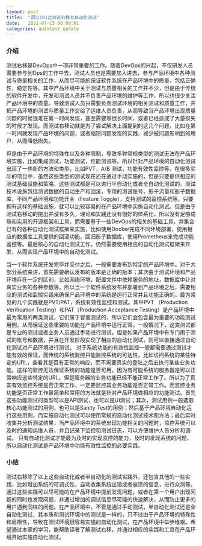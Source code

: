 ```yaml
---
layout: post
title:  "洞见101之测试右移与自动化测试"
date:   2021-07-15 00:00:01
categories: autotest update
---
```


### 介绍

测试右移是DevOps中一项非常重要的工作。随着DevOps的兴起，不仅研发人员需要参与到Ops的工作中去，测试人员也是需要加入进去，参与产品环境中各种测试与质量相关的工作，从而尽可能的保证软件系统在产品环境中的质量，包括正确性，稳定性等。其中产品环境中关于测试与质量相关的工作并不少，但是由于传统的软件开发中，开发和测试人员并不负责产品环境的维护等工作，所以也很少关注产品环境中的质量。导致测试人员只需要负责测试环境的相关测试和质量工作，并把产品环境的测试与质量工作交给了运维人员负责，从而导致当产品环境出现质量问题的时候很难在第一时间发现，甚至需要等很长时间，或者已经造成了大量损失的时候才发现。而测试右移动就是为了尝试解决上面提到的这几个问题，比如在第一时间就发现产品环境的问题，或者缩短问题发现的实践，减少被问题影响到的用户，从而降低损失。

但是由于产品环境的特殊性以及各种限制，导致多种常规类型的测试无法在产品环境实施，比如集成测试，功能测试，性能测试等。所以针对产品环境的自动化测试出现了一些新的方法和类型，比如PVT，A/B 测试，功能有效性监控等。在很多实际的项目中，虽然这些类型的测试现在还在通过手动实施的，但是只要提供相应的测试基础设施和策略，这些测试都是可以进行半自动化或者全自动化测试的。测试技术设施包括测试数据的自动生产和回滚，专用的测试账号，影子流量和影子数据库，不同产品环境和功能开关（Feature Toggle），支持测试的监控系统等。只要拥有这样的基础设施，就可以比较容易的在产品环境中实施自动化测试。但是由于测试右移动的提出并没有多久，理论和实践还没有很好的体系化，所以没有足够成熟和实用的开源框架和工具，而需要基于一些DevOps的相关的基础工具，并集合已有的各种自动化测试框架来实施，比如使用Docker完成不同环境部署，使用相应的数据库工具提供的回滚功能，回归影子数据库，使用Prometheus来完成功能监控等。最后核心的自动化测试工作，仍然需要使用相应的自动化测试框架来开发，从而实现产品环境中的自动化测试。

当一个软件系统开发完毕并交付之后，一般需要发布到特定的产品环境中。对于大部分系统来讲，首先需要确认发布的版本是正确的版本；其次由于测试环境和产品环境存在一定的区别，比如网络环境，配置文件中依赖服务的地址，数据库中针对真实业务的各种参数等。所以当一个软件系统发布并部署到产品环境之后，需要相应的测试和监控实践来确保产品环境中的系统是运行正常并且功能正确的。最为常见的几个实践就是PVT/PAT，系统有效性监控和测试。其中PVT （Production Verification Testing）和PAT（Production Acceptance Testing）是产品环境中最为常用的两类测试，它们属于冒烟测试的，所以它们会包含最为重要的功能测试用例，从而保证这些重要的功能在产品环境中运行正常。一般情况下，这类测试都是专业的测试或者业务人员通过手动进行测试，但是如果产品环境中有专门用于测试的账号和数据，并且在开发阶段实现了相应的自动化测试，则可以直接通过自动化测试对产品环境进行测试。
对于系统功能的有效性监控一般都需要通过测试才能有效的保证，而传统的系统监控只能监控系统的可达性，比如访问系统的某些特定的URL，查看其是否有正常的响应，而不需要真实的登陆之后去执行某些业务功能。这样的监控无法保证系统的功能是否可用，因为有可能系统的服务器是可以正常响应这些特定的URL，但是服务器的业务功能已经不能正常工作了。所以为了真实有效监控系统是否正常工作，一定要监控其业务功能是否正常工作。而监控业务功能是否正常工作最简单和常用的方法就是针对产品环境做相应的功能测试。首先这些功能测试的类型可以是API测试，也可以是UI测试；其次，测试用例一般选取核心功能测试的用例，也可以是Sanity Test的用例；然后基于产品环境自动化运行这些用例，而实施自动化测试可以使用常规的自动化测试技术和方法；最后实时收集并分析测试结果，当产品环境中的系统出现功能相关的问题时，监控系统可以及时的通知运维人员，并且记录下监控和测试日志，可以方便维护人员分析和调试。
只有自动化测试才能最为及时的实现监控的能力，及时的发现系统的问题，所以自动化测试是产品环境中功能有效性监控的必要实践。

### 小结

测试右移除了以上这些自动化或者半自动化的测试实践外，还包含其他的一些实践，比如增加系统的可调式性，自动收集系统出错或者崩溃的信息，进行众测等。通过这些实践可以尽可能的在产品环境中提前发现问题，或者在第一个用户出现问题的同时也发现问题，并通过增加的调试信息尽可能的快速解决，从而防止更多的用户遇到同样的问题。在产品环境中，不管是通过手动测试，半自动化测试还是全自动化测试，其本质和测试环境中的测试是一样的，只不过由于产品环境的特殊性和局限性，导致在测试环境很容易实施的自动化测试，在产品环境中举步维艰。希望通过本章的学习，能帮助读者了解测试右移，并通过相应的实践和工具在产品环境开始实施自动化测试。
